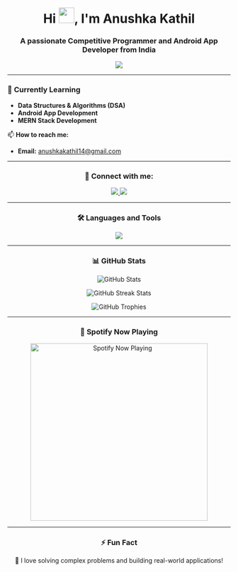 <h1 align="center">
  Hi <img src="https://media.giphy.com/media/hvRJCLFzcasrR4ia7z/giphy.gif" width="35">, I'm Anushka Kathil
</h1>
<h3 align="center">A passionate Competitive Programmer and Android App Developer from India</h3>

<p align="center">
  <img src="https://readme-typing-svg.herokuapp.com?color=F77247&lines=Competitive+Programmer;Android+App+Developer;Kotlin+%7C+C%2B%2B%7C+Java+%7C+MERN+Stack;Problem+Solver+%7C+Tech+Enthusiast&center=true&width=500&height=50">
</p>

---

### 🌱 **Currently Learning**
- **Data Structures & Algorithms (DSA)**
- **Android App Development**
- **MERN Stack Development**

📫 **How to reach me:**  
- **Email:** anushkakathil14@gmail.com  

---

<h3 align="center">🔗 Connect with me:</h3>
<p align="center">
  <a href="https://twitter.com/anushkakat92518" target="_blank">
    <img src="https://img.shields.io/badge/Twitter-1DA1F2?style=for-the-badge&logo=twitter&logoColor=white" />
  </a>
  <a href="https://www.linkedin.com/in/anushka-kathil-201850203/" target="_blank">
    <img src="https://img.shields.io/badge/LinkedIn-0077B5?style=for-the-badge&logo=linkedin&logoColor=white" />
  </a>
</p>

---

<h3 align="center">🛠️ Languages and Tools</h3>
<p align="center">
  <img src="https://skillicons.dev/icons?i=androidstudio,cpp,java,kotlin,git,mysql,figma,photoshop&theme=dark" />
</p>

---

<h3 align="center">📊 GitHub Stats</h3>
<p align="center">
  <img src="https://github-readme-stats.vercel.app/api?username=Anushka-Kathil&show_icons=true&theme=graywhite&bg_color=00000000&border_color=44475a&title_color=ff79c6&text_color=b6b6b6&icon_color=ffb86c" alt="GitHub Stats" />
</p>

<p align="center">
  <img src="https://github-readme-streak-stats.herokuapp.com/?user=Anushka-Kathil&theme=tokyonight&hide_border=true" alt="GitHub Streak Stats"/>
</p>


<p align="center">
  <img src="https://github-profile-trophy.vercel.app/?username=Anushka-Kathil&theme=onestar&no-bg=true&no-frame=true&margin-w=15&row=1&column=6" alt="GitHub Trophies" />
</p>

---

<h3 align="center">🎵 Spotify Now Playing</h3>
<p align="center">
  <img src="https://novatorem-Anushka-Kathil.vercel.app/api/spotify" alt="Spotify Now Playing" width="400"/>
</p>


---

<h3 align="center">⚡ Fun Fact</h3>
<p align="center">
  🚀 I love solving complex problems and building real-world applications!
</p>
